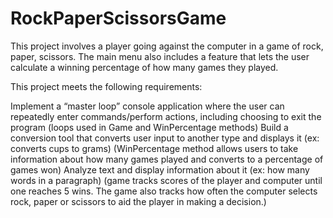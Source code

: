 # RockPaperScissorsGame
This project involves a player going against the computer in a game of rock, paper, scissors.
 The main menu also includes a feature that lets the user calculate a winning percentage of how many games they played.
 
 
This project meets the following requirements:

Implement a “master loop” console application where the user can repeatedly enter commands/perform actions, including choosing to exit the program
(loops used in Game and WinPercentage methods)
Build a conversion tool that converts user input to another type and displays it (ex: converts cups to grams)
(WinPercentage method allows users to take information about how many games played and converts to a percentage of games won)
Analyze text and display information about it (ex: how many words in a paragraph)
(game tracks scores of the player and computer until one reaches 5 wins. 
The game also tracks how often the computer selects rock, paper or scissors to aid the player in making a decision.)
